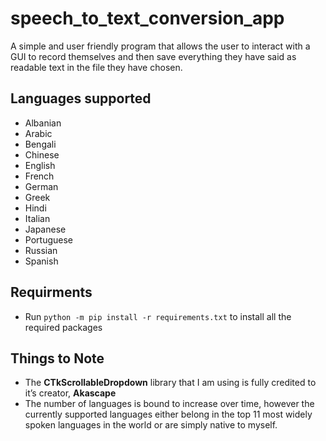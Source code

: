 # speech_to_text_conversion_app
A simple and user friendly program that allows the user to interact with a GUI to record themselves and then save everything they have said as readable text in the file they have chosen.
## Languages supported
* Albanian 
*	Arabic 
*	Bengali
*	Chinese 
*	English
*	French
*	German 
*	Greek 
*	Hindi 
*	Italian 
*	Japanese 
*	Portuguese 
*	Russian 
*	Spanish 
## Requirments
* Run `python -m pip install -r requirements.txt` to install all the required packages
## Things to Note
* The **CTkScrollableDropdown** library that I am using is fully credited to it’s creator, **Akascape**
* The number of languages is bound to increase over time, however the currently supported languages either belong in the top 11 most widely spoken languages in the world or are simply native to myself.
